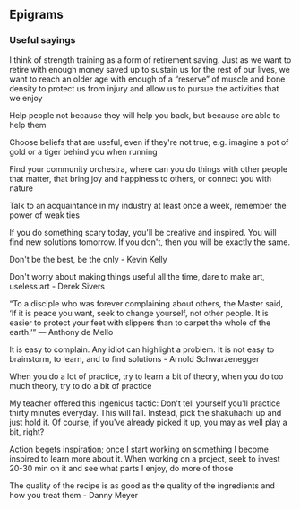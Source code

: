 ## Epigrams

### Useful sayings

I think of strength training as a form of retirement saving. Just as we want to retire with enough money saved up to sustain us for the rest of our lives, we want to reach an older age with enough of a “reserve” of muscle and bone density to protect us from injury and allow us to pursue the activities that we enjoy 

Help people not because they will help you back, but because are able to help them

Choose beliefs that are useful, even if they're not true; e.g. imagine a pot of gold or a tiger behind you when running

Find your community orchestra, where can you do things with other people that matter, that bring joy and happiness to others, or connect you with nature

Talk to an acquaintance in my industry at least once a week, remember the power of weak ties

If you do something scary today, you'll be creative and inspired. You will find new solutions tomorrow. If you don't, then you will be exactly the same.

Don't be the best, be the only - Kevin Kelly

Don't worry about making things useful all the time, dare to make art, useless art - Derek Sivers

“To a disciple who was forever complaining about others, the Master said, ‘If it is peace you want, seek to change yourself, not other people. It is easier to protect your feet with slippers than to carpet the whole of the earth.’” — Anthony de Mello

It is easy to complain. Any idiot can highlight a problem. It is not easy to brainstorm, to learn, and to find solutions - Arnold Schwarzenegger

When you do a lot of practice, try to learn a bit of theory, when you do too much theory, try to do a bit of practice

My teacher offered this ingenious tactic:
 Don't tell yourself you'll practice thirty minutes everyday. This will fail. Instead, pick the shakuhachi up and just hold it.
Of course, if you've already picked it up, you may as well play a bit, right?

Action begets inspiration; once I start working on something I become inspired to learn more about it. When working on a project, seek to invest 20-30 min on it and see what parts I enjoy, do more of those

The quality of the recipe is as good as the quality of the ingredients and how you treat them - Danny Meyer

